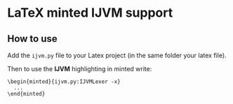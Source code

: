 # LaTeX minted IJVM support

## How to use

Add the `ijvm.py` file to your Latex project (in the same folder your latex file).

Then to use the **IJVM** highlighting in minted write:
```
\begin{minted}{ijvm.py:IJVMLexer -x}
  ...
\end{minted}
```